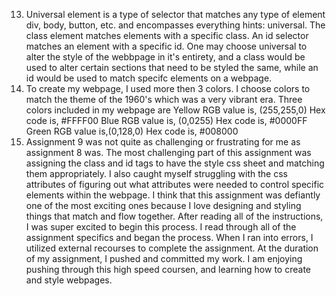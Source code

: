 13. Universal element is a type of selector that matches any type of element div, body, button, etc. and encompasses everything hints: universal. The class element matches elements with a specific class. An id selector matches an element with a specific id. One may choose universal to alter the style of the webbpage in it's entirety, and a class would be used to alter certain sections that need to be styled the same, while an id would be used to match specifc elements on a webpage.
14. To create my webpage, I used more then 3 colors. I choose colors to match the theme of the 1960's which was a very vibrant era. Three colors included in my webpage are
Yellow
RGB value is, (255,255,0)
Hex code is, #FFFF00
Blue
RGB value is, (0,0255)
Hex code is, #0000FF
Green
RGB value is,(0,128,0)
Hex code is, #008000
15. Assignment 9 was not quite as challenging or frustrating for me as assignment 8 was. The most challenging part of this assignment was assigning the class and id tags to have the style css sheet and matching them appropriately. I also caught myself struggling with the css attributes of figuring out what attributes were needed to control specific elements within the webpage. I think that this assignment was defiantly one of the most exciting ones because I love designing and styling things that match and flow together. After reading all of the instructions, I was super excited to begin this process. I read through all of the assignment specifics and began the process. When I ran into errors, I utilized external recourses to complete the assignment. At the duration of my assignment, I pushed and committed my work. I am enjoying pushing through this high speed coursen, and learning how to create and style webpages.
